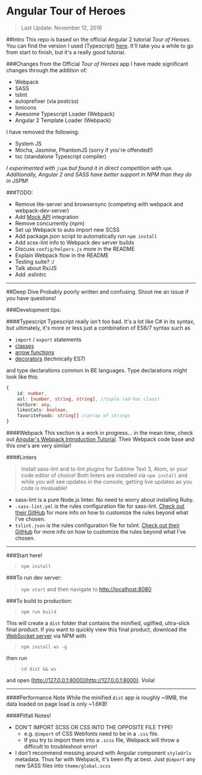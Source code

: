 # Angular Tour of Heroes
> Last Update: November 12, 2016

##Intro
This repo is based on the official Angular 2 tutorial _Tour of Heroes_. You can find the version I used (Typescript) [here](https://angular.io/docs/ts/latest/tutorial/). It'll take you a while to go from start to finish, but it's a really good tutorial.

###Changes from the Official _Tour of Heroes_ app
I have made significant changes through the addition of:
- Webpack
- SASS
- tslint
- autoprefixer (via postcss)
- Ionicons
- Awesome Typescript Loader (Webpack)
- Angular 2 Template Loader (Webpack)

I have removed the following:
- System JS
- Mocha, Jasmine, PhantomJS (sorry if you're offended!)
- tsc (standalone Typescript compiler)

*I experimented with `jspm` but found it in direct competition with `npm`. Additionally, Angular 2 and SASS have better support in NPM than they do in JSPM!*

###TODO:
- Remove lite-server and browsersync (competing with webpack and webpack-dev-server)
- Add [Mock API](http://www.mockapi.io/) integration
- Remove concurrently (npm)
- Set up Webpack to auto import new SCSS
- Add package.json script to automatically run `npm install`
- Add scss-lint info to Webpack dev server builds
- Discuss `config/helpers.js` more in the README
- Explain Webpack flow in the README
- Testing suite? :/
- Talk about Rx/JS
- Add .eslintrc

---

##Deep Dive
Probably poorly written and confusing. Shoot me an issue if you have questions!

###Development tips:

####Typescript
Typescript really isn't too bad. It's a lot like C# in its syntax, but ultimately, it's more or less just a combination of ES6/7 syntax such as
- `import` / `export` statements
- [classes](https://developer.mozilla.org/en-US/docs/Web/JavaScript/Reference/Classes)
- [arrow functions](https://developer.mozilla.org/en-US/docs/Web/JavaScript/Reference/Functions/Arrow_functions)
- [decorators](https://www.typescriptlang.org/docs/handbook/decorators.html) (technically ES7)

and type declarations common in BE languages. Type declarations might look like this:
```typescript
{
	id: number,
	asl: [number, string, string], //tuple (ad-hoc class)
	notSure: any,
	likesCats: boolean,
	favoriteFoods: string[] //array of strings
}
```

####Webpack
This section is a work in progress... in the mean time, check out [Angular's Webpack Introduction Tutorial](https://angular.io/docs/ts/latest/guide/webpack.html). Their Webpack code base and this one's are very similar!

####Linters
> Install sass-lint and ts-lint plugins for Sublime Text 3, Atom, or your code editor of choice! Both linters are installed via `npm install` and while you will see updates in the console, getting live updates as you code is invaluable!

- sass-lint is a pure Node.js linter. No need to worry about installing Ruby.
- `.sass-lint.yml` is the rules configuration file for sass-lint. [Check out their GitHub](https://github.com/sasstools/sass-lint) for more info on how to customize the rules beyond what I've chosen.
- `tslint.json` is the rules configuration file for tslint. [Check out their GitHub](https://github.com/palantir/tslint) for more info on how to customize the rules beyond what I've chosen.

---

###Start here!
> `npm install`

###To run dev server:
> `npm start` and then navigate to [http://localhost:8080](http://localhost:8080)

###To build to production:
> `npm run build`

This will create a `dist` folder that contains the minified, uglified, ultra-slick final product. If you want to quickly view this final product, download the [WebSocket server](https://www.npmjs.com/package/ws) via NPM with

> `npm install ws -g`

then run

> `cd dist && ws`

and open [http://127.0.0.1:8000](http://127.0.0.1:8000). Voila!

---

####Performance Note
While the minified `dist` app is roughly ~9MB, the data loaded on page load is only ~1.6KB!

####Pitfall Notes!
- DON'T IMPORT SCSS OR CSS INTO THE OPPOSITE FILE TYPE!
	- e.g. `@import` of CSS Webfonts need to be in a `.css` file.
	- If you try to import them into a `.scss` file, Webpack will throw a difficult to troubleshoot error!
- I don't recommend messing around with Angular component `styleUrls` metadata. Thus far with Webpack, it's been iffy at best. Just `@import` any new SASS files into `theme/global.scss`
